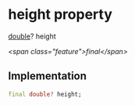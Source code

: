 


# height property







[double](https:api.flutter.dev/flutter/dart-core/double-class.html)? height
  
_\<span class="feature"\>final\</span\>_






## Implementation

```dart
final double? height;
```







